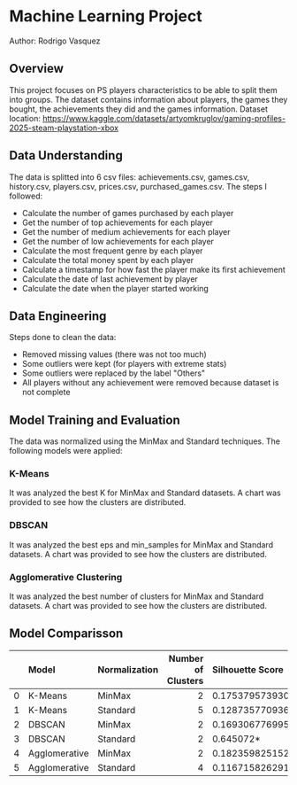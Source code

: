 # Machine Learning Project
Author: Rodrigo Vasquez
## Overview
This project focuses on PS players characteristics to be able to split them into groups. The dataset contains information about players, the games they bought, the achievements they did and the games information. Dataset location: https://www.kaggle.com/datasets/artyomkruglov/gaming-profiles-2025-steam-playstation-xbox
## Data Understanding
The data is splitted into 6 csv files: achievements.csv, games.csv, history.csv, players.csv, prices.csv, purchased_games.csv. The steps I followed:
* Calculate the number of games purchased by each player
* Get the number of top achievements for each player
* Get the number of medium achievements for each player
* Get the number of low achievements for each player
* Calculate the most frequent genre by each player
* Calculate the total money spent by each player
* Calculate a timestamp for how fast the player make its first achievement
* Calculate the date of last achievement by player
* Calculate the date when the player started working
## Data Engineering
Steps done to clean the data:
* Removed missing values (there was not too much)
* Some outliers were kept (for players with extreme stats)
* Some outliers were replaced by the label "Others"
* All players without any achievement were removed because dataset is not complete
## Model Training and Evaluation
The data was normalized using the MinMax and Standard techniques. The following models were applied:
### K-Means
It was analyzed the best K for MinMax and Standard datasets. A chart was provided to see how the clusters are distributed.
### DBSCAN
It was analyzed the best eps and min_samples for MinMax and Standard datasets. A chart was provided to see how the clusters are distributed.
### Agglomerative Clustering
It was analyzed the best number of clusters for MinMax and Standard datasets. A chart was provided to see how the clusters are distributed.
## Model Comparisson
|    | Model         | Normalization   |   Number of Clusters | Silhouette Score    | Davies-Bouldin Index   | Calinski-Harabasz Score   |
|---:|:--------------|:----------------|---------------------:|:--------------------|:-----------------------|:--------------------------|
|  0 | K-Means       | MinMax          |                    2 | 0.17537957393000053 | 2.2248380073187466     | 804.941064602819          |
|  1 | K-Means       | Standard        |                    5 | 0.12873577093604635 | 1.811895*              | 638.1685731880492         |
|  2 | DBSCAN        | MinMax          |                    2 | 0.1693067769959489  | 2.3616747880570736     | 11.196667886611754        |
|  3 | DBSCAN        | Standard        |                    2 | 0.645072*           | 2.6190475899960632     | 115.13446714871299        |
|  4 | Agglomerative | MinMax          |                    2 | 0.1823598251525272  | 2.0860089909479433     | 816.791435*               |
|  5 | Agglomerative | Standard        |                    4 | 0.11671582629170589 | 1.958455014531524      | 561.7860443789965         |
